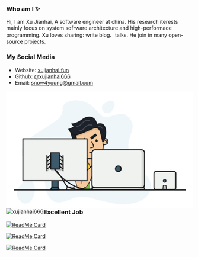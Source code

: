 ### Who am I ✨

Hi, I am Xu Jianhai, A software engineer at china. His research iterests mainly focus on system sofrware architecture and high-performace programming. Xu loves sharing: write blog、talks. He join in many open-source projects.

### My Social Media

- Website: [xujianhai.fun](https://http://xujianhai.fun/)
- Github: [@xujianhai666](https://github.com/xujianhai666)
- Email: snow4young@gmail.com

<p align="center">

<img align="right" src="https://github.com/xujianhai666/xujianhai666/raw/master/developer.gif"/> 

<img align="left" src="https://github-readme-stats.vercel.app/api?username=xujianhai666&show_icons=true" alt="xujianhai666"/>

</p>


<p align="center">

### Excellent Job

[![ReadMe Card](https://github-readme-stats.vercel.app/api/pin/?username=xujianhai666&repo=rocketmq)](https://github.com/apache/rocketmq)

[![ReadMe Card](https://github-readme-stats.vercel.app/api/pin/?username=xujianhai666&repo=rocketmq-client-go)](https://github.com/apache/rocketmq-client-go)

[![ReadMe Card](https://github-readme-stats.vercel.app/api/pin/?username=xujianhai666&repo=pulsar-client-go)](https://github.com/apache/pulsar-client-go)

</p>
